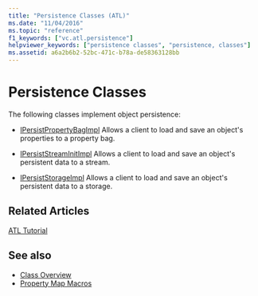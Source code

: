 ```yaml
---
title: "Persistence Classes (ATL)"
ms.date: "11/04/2016"
ms.topic: "reference"
f1_keywords: ["vc.atl.persistence"]
helpviewer_keywords: ["persistence classes", "persistence, classes"]
ms.assetid: a6a2b6b2-52bc-471c-b78a-de58363128bb
---
```

# Persistence Classes

The following classes implement object persistence:

- [IPersistPropertyBagImpl](../atl/reference/ipersistpropertybagimpl-class.md) Allows a client to load and save an object's properties to a property bag.

- [IPersistStreamInitImpl](../atl/reference/ipersiststreaminitimpl-class.md) Allows a client to load and save an object's persistent data to a stream.

- [IPersistStorageImpl](../atl/reference/ipersiststorageimpl-class.md) Allows a client to load and save an object's persistent data to a storage.

## Related Articles

[ATL Tutorial](../atl/active-template-library-atl-tutorial.md)

## See also

- [Class Overview](../atl/atl-class-overview.md)
- [Property Map Macros](../atl/reference/property-map-macros.md)
